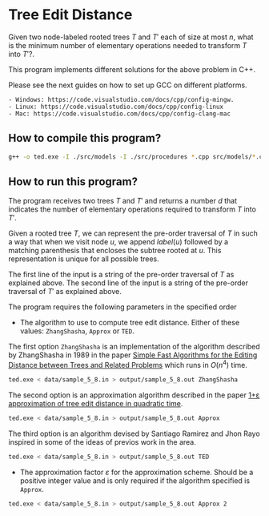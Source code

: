 # Tree Edit Distance

Given two node-labeled rooted trees $T$ and $T'$ each of size at most $n$, what is
the minimum number of elementary operations needed to transform $T$ into $T'$?.

This program implements different solutions for the above problem in C++.

Please see the next guides on how to set up GCC on different platforms.

    - Windows: https://code.visualstudio.com/docs/cpp/config-mingw.
    - Linux: https://code.visualstudio.com/docs/cpp/config-linux
    - Mac: https://code.visualstudio.com/docs/cpp/config-clang-mac

## How to compile this program?

```sh
g++ -o ted.exe -I ./src/models -I ./src/procedures *.cpp src/models/*.cpp src/procedures/*.cpp
```

## How to run this program?

The program receives two trees $T$ and $T'$ and returns a number $d$ that indicates the number of elementary
operations required to transform $T$ into $T'$.

Given a rooted tree $T$, we can represent the pre-order traversal of $T$ in such a way that when we visit node $u$, we append
$label(u)$ followed by a matching parenthesis that encloses the subtree rooted at $u$. This representation is unique for all possible
trees.

The first line of the input is a string of the pre-order traversal of $T$ as explained above.
The second line of the input is a string of the pre-order traversal of $T'$ as explained above.

The program requires the following parameters in the specified order

- The algorithm to use to compute tree edit distance. Either of these values: `ZhangShasha`, `Approx` or `TED`.

The first option `ZhangShasha` is an implementation of the algorithm described by ZhangShasha in 1989 in the paper
[Simple Fast Algorithms for the Editing Distance between Trees and Related Problems](https://www.proquest.com/docview/919771926) which
runs in $O(n^4)$ time.

```sh
ted.exe < data/sample_5_8.in > output/sample_5_8.out ZhangShasha
```

The second option is an approximation algorithm described in the paper [1+ε approximation of tree edit distance in quadratic time](https://dl.acm.org/doi/10.1145/3313276.3316388).

```sh
ted.exe < data/sample_5_8.in > output/sample_5_8.out Approx
```

The third option is an algorithm devised by Santiago Ramirez and Jhon Rayo inspired in some of the ideas of previos work in the area.

```sh
ted.exe < data/sample_5_8.in > output/sample_5_8.out TED
```

- The approximation factor $\varepsilon$ for the approximation scheme. Should be a positive integer value and is only required if the algorithm specified is `Approx`.


```sh
ted.exe < data/sample_5_8.in > output/sample_5_8.out Approx 2
```
